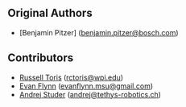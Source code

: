 Original Authors
----------------

 * [Benjamin Pitzer] (benjamin.pitzer@bosch.com)

Contributors
------------

 * [Russell Toris](http://users.wpi.edu/~rctoris/) (rctoris@wpi.edu)
 * [Evan Flynn](https://www.flynnlabs.dev) (evanflynn.msu@gmail.com)
 * [Andrej Studer](https://tethys-robotics.ch) (andrej@tethys-robotics.ch)
